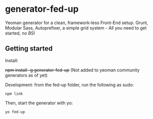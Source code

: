 generator-fed-up
=========

Yeoman generator for a clean, framework-less Front-End setup. Grunt, Modular Sass, Autoprefixer, a simple grid system - All you need to get started, no BS!

Getting started
--------------

Install: 

~~npm install -g generator-fed-up~~ (Not added to yeoman community generators as of yet)

Development: from the fed-up folder, run the following as sudo:
  
    npm link

Then, start the generator with yo: 

    yo fed-up
